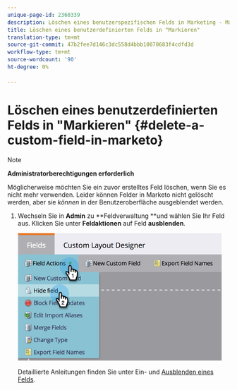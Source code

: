```yaml
---
unique-page-id: 2360339
description: Löschen eines benutzerspezifischen Felds in Marketing - Marketing Docs - Produktdokumentation
title: Löschen eines benutzerdefinierten Felds in "Markieren"
translation-type: tm+mt
source-git-commit: 47b2fee7d146c3dc558d4bbb10070683f4cdfd3d
workflow-type: tm+mt
source-wordcount: '90'
ht-degree: 0%

---
```



# Löschen eines benutzerdefinierten Felds in &quot;Markieren&quot; {#delete-a-custom-field-in-marketo}

>[!NOTE]
>
>**Administratorberechtigungen erforderlich**

Möglicherweise möchten Sie ein zuvor erstelltes Feld löschen, wenn Sie es nicht mehr verwenden. Leider können Felder in Marketo nicht gelöscht werden, aber sie *können* in der Benutzeroberfläche ausgeblendet werden.

1. Wechseln Sie in **Admin** zu **Feldverwaltung **und wählen Sie Ihr Feld aus. Klicken Sie unter **Feldaktionen** auf Feld **ausblenden**.

   ![](assets/image2014-9-19-9-3a49-3a10.png)

   Detaillierte Anleitungen finden Sie unter Ein- und [Ausblenden eines Felds](hide-and-unhide-a-field.md).

